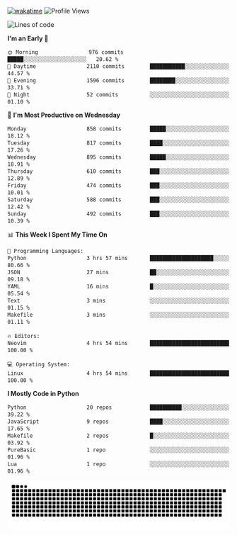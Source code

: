 [![wakatime](https://wakatime.com/badge/user/b920b284-3cde-4cd4-b72e-f7f22d050b16.svg)](https://wakatime.com/@b920b284-3cde-4cd4-b72e-f7f22d050b16)
![Profile Views](http://img.shields.io/badge/Profile%20Views-4586-blue)
<!--START_SECTION:waka-->
![Lines of code](https://img.shields.io/badge/From%20Hello%20World%20I%27ve%20Written-6.4%20million%20lines%20of%20code-blue)

**I'm an Early 🐤** 

```text
🌞 Morning                976 commits         █████░░░░░░░░░░░░░░░░░░░░   20.62 % 
🌆 Daytime                2110 commits        ███████████░░░░░░░░░░░░░░   44.57 % 
🌃 Evening                1596 commits        ████████░░░░░░░░░░░░░░░░░   33.71 % 
🌙 Night                  52 commits          ░░░░░░░░░░░░░░░░░░░░░░░░░   01.10 % 
```
📅 **I'm Most Productive on Wednesday** 

```text
Monday                   858 commits         █████░░░░░░░░░░░░░░░░░░░░   18.12 % 
Tuesday                  817 commits         ████░░░░░░░░░░░░░░░░░░░░░   17.26 % 
Wednesday                895 commits         █████░░░░░░░░░░░░░░░░░░░░   18.91 % 
Thursday                 610 commits         ███░░░░░░░░░░░░░░░░░░░░░░   12.89 % 
Friday                   474 commits         ███░░░░░░░░░░░░░░░░░░░░░░   10.01 % 
Saturday                 588 commits         ███░░░░░░░░░░░░░░░░░░░░░░   12.42 % 
Sunday                   492 commits         ███░░░░░░░░░░░░░░░░░░░░░░   10.39 % 
```


📊 **This Week I Spent My Time On** 

```text
💬 Programming Languages: 
Python                   3 hrs 57 mins       ████████████████████░░░░░   80.66 % 
JSON                     27 mins             ██░░░░░░░░░░░░░░░░░░░░░░░   09.18 % 
YAML                     16 mins             █░░░░░░░░░░░░░░░░░░░░░░░░   05.54 % 
Text                     3 mins              ░░░░░░░░░░░░░░░░░░░░░░░░░   01.15 % 
Makefile                 3 mins              ░░░░░░░░░░░░░░░░░░░░░░░░░   01.11 % 

🔥 Editors: 
Neovim                   4 hrs 54 mins       █████████████████████████   100.00 % 

💻 Operating System: 
Linux                    4 hrs 54 mins       █████████████████████████   100.00 % 
```

**I Mostly Code in Python** 

```text
Python                   20 repos            ██████████░░░░░░░░░░░░░░░   39.22 % 
JavaScript               9 repos             ████░░░░░░░░░░░░░░░░░░░░░   17.65 % 
Makefile                 2 repos             █░░░░░░░░░░░░░░░░░░░░░░░░   03.92 % 
PureBasic                1 repo              ░░░░░░░░░░░░░░░░░░░░░░░░░   01.96 % 
Lua                      1 repo              ░░░░░░░░░░░░░░░░░░░░░░░░░   01.96 % 
```




<!--END_SECTION:waka-->
![Snake animation](https://raw.githubusercontent.com/timmypidashev/timmypidashev/main/commits.svg)
